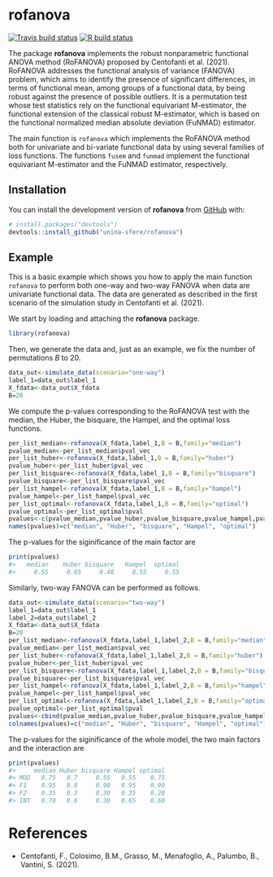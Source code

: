 
<!-- README.md is generated from README.Rmd. Please edit that file -->

# rofanova

<!-- badges: start -->

[![Travis build
status](https://travis-ci.com/unina-sfere/rofanova.svg?branch=master)](https://travis-ci.com/unina-sfere/rofanova)
[![R build
status](https://github.com/unina-sfere/rofanova/workflows/R-CMD-check/badge.svg)](https://github.com/unina-sfere/rofanova/actions)
<!-- badges: end -->

The package **rofanova** implements the robust nonparametric functional
ANOVA method (RoFANOVA) proposed by Centofanti et al. (2021). RoFANOVA
addresses the functional analysis of variance (FANOVA) problem, which
aims to identify the presence of significant differences, in terms of
functional mean, among groups of a functional data, by being robust
against the presence of possible outliers. It is a permutation test
whose test statistics rely on the functional equivariant M-estimator,
the functional extension of the classical robust M-estimator, which is
based on the functional normalized median absolute deviation (FuNMAD)
estimator.

The main function is `rofanova` which implements the RoFANOVA method
both for univariate and bi-variate functional data by using several
families of loss functions. The functions `fusem` and `funmad` implement
the functional equivariant M-estimator and the FuNMAD estimator,
respectively.

## Installation

You can install the development version of **rofanova** from
[GitHub](https://github.com/) with:

``` r
# install.packages("devtools")
devtools::install_github("unina-sfere/rofanova")
```

<!-- You can install the released version of rofanova from [CRAN](https://CRAN.R-project.org) with: -->
<!-- ``` r -->
<!-- install.packages("rofanova") -->
<!-- ``` -->
<!-- And the development version from [GitHub](https://github.com/) with: -->
<!-- ``` r -->
<!-- # install.packages("devtools") -->
<!-- devtools::install_github("unina-sfere/rofanova") -->
<!-- ``` -->

## Example

This is a basic example which shows you how to apply the main function
`rofanova` to perform both one-way and two-way FANOVA when data are
univariate functional data. The data are generated as described in the
first scenario of the simulation study in Centofanti et al. (2021).

We start by loading and attaching the **rofanova** package.

``` r
library(rofanova)
```

Then, we generate the data and, just as an example, we fix the number of
permutations *B* to 20.

``` r
data_out<-simulate_data(scenario="one-way")
label_1=data_out$label_1
X_fdata<-data_out$X_fdata
B=20
```

We compute the p-values corresponding to the RoFANOVA test with the
median, the Huber, the bisquare, the Hampel, and the optimal loss
functions.

``` r
per_list_median<-rofanova(X_fdata,label_1,B = B,family="median")
pvalue_median<-per_list_median$pval_vec
per_list_huber<-rofanova(X_fdata,label_1,B = B,family="huber")
pvalue_huber<-per_list_huber$pval_vec
per_list_bisquare<-rofanova(X_fdata,label_1,B = B,family="bisquare")
pvalue_bisquare<-per_list_bisquare$pval_vec
per_list_hampel<-rofanova(X_fdata,label_1,B = B,family="hampel")
pvalue_hampel<-per_list_hampel$pval_vec
per_list_optimal<-rofanova(X_fdata,label_1,B = B,family="optimal")
pvalue_optimal<-per_list_optimal$pval
pvalues<-c(pvalue_median,pvalue_huber,pvalue_bisquare,pvalue_hampel,pvalue_optimal)
names(pvalues)=c("median", "Huber", "bisquare", "Hampel", "optimal")
```

The p-values for the siginificance of the main factor are

``` r
print(pvalues)
#>   median    Huber bisquare   Hampel  optimal 
#>     0.55     0.65     0.40     0.55     0.55
```

Similarly, two-way FANOVA can be performed as follows.

``` r
data_out<-simulate_data(scenario="two-way")
label_1=data_out$label_1
label_2=data_out$label_2
X_fdata<-data_out$X_fdata
B=20
per_list_median<-rofanova(X_fdata,label_1,label_2,B = B,family="median")
pvalue_median<-per_list_median$pval_vec
per_list_huber<-rofanova(X_fdata,label_1,label_2,B = B,family="huber")
pvalue_huber<-per_list_huber$pval_vec
per_list_bisquare<-rofanova(X_fdata,label_1,label_2,B = B,family="bisquare")
pvalue_bisquare<-per_list_bisquare$pval_vec
per_list_hampel<-rofanova(X_fdata,label_1,label_2,B = B,family="hampel")
pvalue_hampel<-per_list_hampel$pval_vec
per_list_optimal<-rofanova(X_fdata,label_1,label_2,B = B,family="optimal")
pvalue_optimal<-per_list_optimal$pval
pvalues<-cbind(pvalue_median,pvalue_huber,pvalue_bisquare,pvalue_hampel,pvalue_optimal)
colnames(pvalues)=c("median", "Huber", "bisquare", "Hampel", "optimal") 
```

The p-values for the siginificance of the whole model, the two main
factors and the interaction are

``` r
print(pvalues)
#>     median Huber bisquare Hampel optimal
#> MOD   0.75   0.7     0.55   0.55    0.75
#> F1    0.95   0.8     0.90   0.95    0.90
#> F2    0.35   0.3     0.30   0.35    0.20
#> INT   0.70   0.6     0.30   0.65    0.60
```

# References

-   Centofanti, F., Colosimo, B.M., Grasso, M., Menafoglio, A., Palumbo,
    B., Vantini, S. (2021).
    <!-- Sparse and Smooth Functional Data Clustering. -->
    <!-- *arXiv preprint arXiv:2103.15224*. -->
